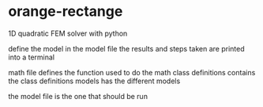 # orange-rectange
1D quadratic FEM solver with python

define the model in the model file
the results and steps taken are printed into a terminal

math file defines the function used to do the math
class definitions contains the class definitions
models has the different models

the model file is the one that should be run


